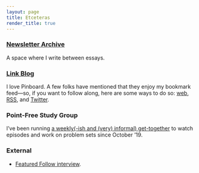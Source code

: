 ```yaml
---
layout: page
title: Etceteras
render_title: true
---
```


### [Newsletter Archive](https://buttondown.email/distillations/archive)

A space where I write between essays.

### [Link Blog](/substrate)

I love Pinboard. A few folks have mentioned that they enjoy my bookmark feed—so, if you want to follow along, here are some ways to do so: [web](https://pinboard.in/u:jasdev/), [RSS](http://feeds.pinboard.in/rss/u:jasdev/), and [Twitter](https://twitter.com/_substrate).

### Point-Free Study Group

I’ve been running [a weekly(-ish and (very) informal) get-together](https://github.com/jasdev/nyc-point-free-study-group) to watch episodes and work on problem sets since October ’19.

### External

- [Featured Follow interview](https://medium.com/featuredfollow/featured-follow-jasdev-singh-2c5042abe3f6#.ve0gnopzq).
